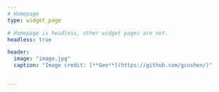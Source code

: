 ```yaml
---
# Homepage
type: widget_page

# Homepage is headless, other widget pages are not.
headless: true

header:
  image: "image.jpg"
  caption: "Image credit: [**Geo**](https://github.com/gcushen/)"


---
```

